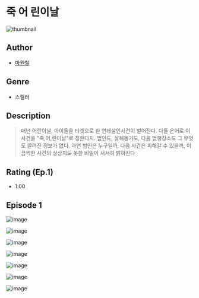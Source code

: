 # 죽 어 린이날
![thumbnail](https://image-comic.pstatic.net/user_contents_data/challenge_comic/2023/05/23/305988/upload_7306018578555626082_480x623.jpeg)

## Author
- [마원철](https://comic.naver.com/artistTitle?id=305988)

## Genre
- 스릴러

## Description
> 매년 어린이날, 아이들을 타겟으로 한 연쇄살인사건이 벌어진다. 다들 은어로 이 사건을 "죽,어,린이날"로 칭한다지. 범인도, 살해동기도, 다음 범행장소도 그 무엇도 알려진 정보가 없다. 과연 범인은 누구일까, 다음 사건은 피해갈 수 있을까, 이 끔찍한 사건의 상상치도 못한 비밀이 서서히 밝혀진다


## Rating (Ep.1)
- 1.00

## Episode 1
![image](https://image-comic.pstatic.net/user_contents_data/challenge_comic/2023/05/24/305988/upload_7378410442129957990.jpeg)

![image](https://image-comic.pstatic.net/user_contents_data/challenge_comic/2023/05/24/305988/upload_7003995932960568419.jpeg)

![image](https://image-comic.pstatic.net/user_contents_data/challenge_comic/2023/05/24/305988/upload_3906371533020410980.jpeg)

![image](https://image-comic.pstatic.net/user_contents_data/challenge_comic/2023/05/24/305988/upload_7220222586748482103.jpeg)

![image](https://image-comic.pstatic.net/user_contents_data/challenge_comic/2023/05/24/305988/upload_3688556084091630644.jpeg)

![image](https://image-comic.pstatic.net/user_contents_data/challenge_comic/2023/05/24/305988/upload_3774916103892054881.jpeg)

![image](https://image-comic.pstatic.net/user_contents_data/challenge_comic/2023/05/24/305988/upload_3688841965718615604.jpeg)
